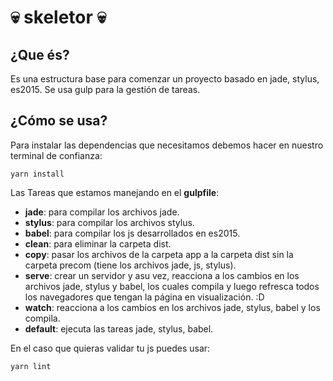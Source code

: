 💀 skeletor 💀
========

## ¿Que és?

Es una estructura base para comenzar un proyecto basado en jade, stylus, es2015.
Se usa gulp para la gestión de tareas.

## ¿Cómo se usa?

Para instalar las dependencias que necesitamos debemos hacer en nuestro terminal de confianza:

```
yarn install
```

Las Tareas que estamos manejando en el __gulpfile__:

- __jade__: para compilar los archivos jade.
- __stylus__: para compilar los archivos stylus.
- __babel__: para compilar los js desarrollados en es2015.
- __clean__: para eliminar la carpeta dist.
- __copy__: pasar los archivos de la carpeta app a la carpeta dist sin la carpeta precom (tiene los archivos jade, js, stylus).
- __serve__: crear un servidor y asu vez, reacciona a los cambios en los archivos jade, stylus y babel, los cuales compila y luego refresca todos los navegadores que tengan la página en visualización. :D
- __watch__: reacciona a los cambios en los archivos jade, stylus, babel y los compila.
- __default__: ejecuta las tareas jade, stylus, babel.

En el caso que quieras validar tu js puedes usar:

```
yarn lint
```
